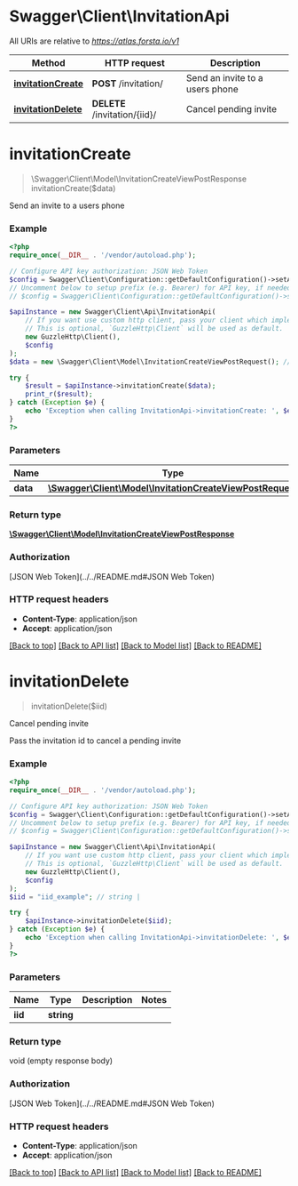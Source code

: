 # Swagger\Client\InvitationApi

All URIs are relative to *https://atlas.forsta.io/v1*

Method | HTTP request | Description
------------- | ------------- | -------------
[**invitationCreate**](InvitationApi.md#invitationCreate) | **POST** /invitation/ | Send an invite to a users phone
[**invitationDelete**](InvitationApi.md#invitationDelete) | **DELETE** /invitation/{iid}/ | Cancel pending invite


# **invitationCreate**
> \Swagger\Client\Model\InvitationCreateViewPostResponse invitationCreate($data)

Send an invite to a users phone



### Example
```php
<?php
require_once(__DIR__ . '/vendor/autoload.php');

// Configure API key authorization: JSON Web Token
$config = Swagger\Client\Configuration::getDefaultConfiguration()->setApiKey('Authorization', 'YOUR_API_KEY');
// Uncomment below to setup prefix (e.g. Bearer) for API key, if needed
// $config = Swagger\Client\Configuration::getDefaultConfiguration()->setApiKeyPrefix('Authorization', 'Bearer');

$apiInstance = new Swagger\Client\Api\InvitationApi(
    // If you want use custom http client, pass your client which implements `GuzzleHttp\ClientInterface`.
    // This is optional, `GuzzleHttp\Client` will be used as default.
    new GuzzleHttp\Client(),
    $config
);
$data = new \Swagger\Client\Model\InvitationCreateViewPostRequest(); // \Swagger\Client\Model\InvitationCreateViewPostRequest | 

try {
    $result = $apiInstance->invitationCreate($data);
    print_r($result);
} catch (Exception $e) {
    echo 'Exception when calling InvitationApi->invitationCreate: ', $e->getMessage(), PHP_EOL;
}
?>
```

### Parameters

Name | Type | Description  | Notes
------------- | ------------- | ------------- | -------------
 **data** | [**\Swagger\Client\Model\InvitationCreateViewPostRequest**](../Model/InvitationCreateViewPostRequest.md)|  |

### Return type

[**\Swagger\Client\Model\InvitationCreateViewPostResponse**](../Model/InvitationCreateViewPostResponse.md)

### Authorization

[JSON Web Token](../../README.md#JSON Web Token)

### HTTP request headers

 - **Content-Type**: application/json
 - **Accept**: application/json

[[Back to top]](#) [[Back to API list]](../../README.md#documentation-for-api-endpoints) [[Back to Model list]](../../README.md#documentation-for-models) [[Back to README]](../../README.md)

# **invitationDelete**
> invitationDelete($iid)

Cancel pending invite

Pass the invitation id to cancel a pending invite

### Example
```php
<?php
require_once(__DIR__ . '/vendor/autoload.php');

// Configure API key authorization: JSON Web Token
$config = Swagger\Client\Configuration::getDefaultConfiguration()->setApiKey('Authorization', 'YOUR_API_KEY');
// Uncomment below to setup prefix (e.g. Bearer) for API key, if needed
// $config = Swagger\Client\Configuration::getDefaultConfiguration()->setApiKeyPrefix('Authorization', 'Bearer');

$apiInstance = new Swagger\Client\Api\InvitationApi(
    // If you want use custom http client, pass your client which implements `GuzzleHttp\ClientInterface`.
    // This is optional, `GuzzleHttp\Client` will be used as default.
    new GuzzleHttp\Client(),
    $config
);
$iid = "iid_example"; // string | 

try {
    $apiInstance->invitationDelete($iid);
} catch (Exception $e) {
    echo 'Exception when calling InvitationApi->invitationDelete: ', $e->getMessage(), PHP_EOL;
}
?>
```

### Parameters

Name | Type | Description  | Notes
------------- | ------------- | ------------- | -------------
 **iid** | **string**|  |

### Return type

void (empty response body)

### Authorization

[JSON Web Token](../../README.md#JSON Web Token)

### HTTP request headers

 - **Content-Type**: application/json
 - **Accept**: application/json

[[Back to top]](#) [[Back to API list]](../../README.md#documentation-for-api-endpoints) [[Back to Model list]](../../README.md#documentation-for-models) [[Back to README]](../../README.md)

